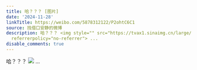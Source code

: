 ```yaml
---
title: 哈？？？ [图片]
date: '2024-11-28'
linkTitle: https://weibo.com/5878312122/P2ohtC6C1
source: 找借口安静的微博
description: 哈？？？ <img style="" src="https://tvax1.sinaimg.cn/large/006pONvQgy1hw1ynhaz1aj30gg04vtal.jpg"
  referrerpolicy="no-referrer"> ...
disable_comments: true
---
```

哈？？？ <img style="" src="https://tvax1.sinaimg.cn/large/006pONvQgy1hw1ynhaz1aj30gg04vtal.jpg" referrerpolicy="no-referrer"> ...